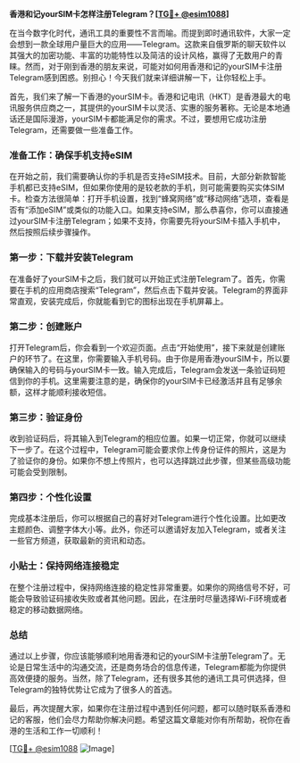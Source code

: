 **香港和记yourSIM卡怎样注册Telegram？[[TG💪+ @esim1088](https://t.me/s/esim1088)]**

在当今数字化时代，通讯工具的重要性不言而喻。而提到即时通讯软件，大家一定会想到一款全球用户量巨大的应用——Telegram。这款来自俄罗斯的聊天软件以其强大的加密功能、丰富的功能特性以及简洁的设计风格，赢得了无数用户的青睐。然而，对于刚到香港的朋友来说，可能对如何用香港和记的yourSIM卡注册Telegram感到困惑。别担心！今天我们就来详细讲解一下，让你轻松上手。

首先，我们来了解一下香港的yourSIM卡。香港和记电讯（HKT）是香港最大的电讯服务供应商之一，其提供的yourSIM卡以灵活、实惠的服务著称。无论是本地通话还是国际漫游，yourSIM卡都能满足你的需求。不过，要想用它成功注册Telegram，还需要做一些准备工作。

### 准备工作：确保手机支持eSIM

在开始之前，我们需要确认你的手机是否支持eSIM技术。目前，大部分新款智能手机都已支持eSIM，但如果你使用的是较老款的手机，则可能需要购买实体SIM卡。检查方法很简单：打开手机设置，找到“蜂窝网络”或“移动网络”选项，查看是否有“添加eSIM”或类似的功能入口。如果支持eSIM，那么恭喜你，你可以直接通过yourSIM卡注册Telegram；如果不支持，你需要先将yourSIM卡插入手机中，然后按照后续步骤操作。

### 第一步：下载并安装Telegram

在准备好了yourSIM卡之后，我们就可以开始正式注册Telegram了。首先，你需要在手机的应用商店搜索“Telegram”，然后点击下载并安装。Telegram的界面非常直观，安装完成后，你就能看到它的图标出现在手机屏幕上。

### 第二步：创建账户

打开Telegram后，你会看到一个欢迎页面。点击“开始使用”，接下来就是创建账户的环节了。在这里，你需要输入手机号码。由于你是用香港yourSIM卡，所以要确保输入的号码与yourSIM卡一致。输入完成后，Telegram会发送一条验证码短信到你的手机。这里需要注意的是，确保你的yourSIM卡已经激活并且有足够余额，这样才能顺利接收短信。

### 第三步：验证身份

收到验证码后，将其输入到Telegram的相应位置。如果一切正常，你就可以继续下一步了。在这个过程中，Telegram可能会要求你上传身份证件的照片，这是为了验证你的身份。如果你不想上传照片，也可以选择跳过此步骤，但某些高级功能可能会受到限制。

### 第四步：个性化设置

完成基本注册后，你可以根据自己的喜好对Telegram进行个性化设置。比如更改主题颜色、调整字体大小等。此外，你还可以邀请好友加入Telegram，或者关注一些官方频道，获取最新的资讯和动态。

### 小贴士：保持网络连接稳定

在整个注册过程中，保持网络连接的稳定性非常重要。如果你的网络信号不好，可能会导致验证码接收失败或者其他问题。因此，在注册时尽量选择Wi-Fi环境或者稳定的移动数据网络。

### 总结

通过以上步骤，你应该能够顺利地用香港和记的yourSIM卡注册Telegram了。无论是日常生活中的沟通交流，还是商务场合的信息传递，Telegram都能为你提供高效便捷的服务。当然，除了Telegram，还有很多其他的通讯工具可供选择，但Telegram的独特优势让它成为了很多人的首选。

最后，再次提醒大家，如果你在注册过程中遇到任何问题，都可以随时联系香港和记的客服，他们会尽力帮助你解决问题。希望这篇文章能对你有所帮助，祝你在香港的生活和工作一切顺利！

[[TG💪+ @esim1088](https://t.me/s/esim1088) ![Image](https://i.postimg.cc/4NQfJmqS/Snipaste-2025-05-13-00-14-12.png)]
